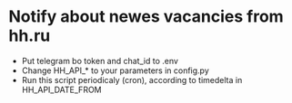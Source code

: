 # Notify about newes vacancies from hh.ru
- Put telegram bo token and chat_id to .env
- Change HH_API_* to your parameters in config.py
- Run this script periodicaly (cron), according to timedelta in HH_API_DATE_FROM
